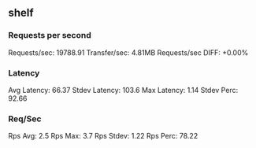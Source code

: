 ## shelf
### Requests per second
Requests/sec: 19788.91
Transfer/sec: 4.81MB
Requests/sec DIFF: +0.00%
### Latency
Avg Latency: 66.37
Stdev Latency: 103.6
Max Latency: 1.14
Stdev Perc: 92.66
### Req/Sec
Rps Avg: 2.5
Rps Max: 3.7
Rps Stdev: 1.22
Rps Perc: 78.22